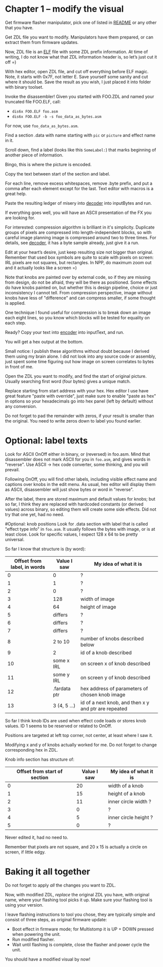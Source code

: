 # Chapter 1 – modify the visual
Get firmware flasher manipulator, pick one of listed in [README](README.md) or any other that you have.

Get ZDL file you want to modify. Manipulators have them prepared, or can extract them from firmware updates.

Now, ZDL file is an [ELF]( https://en.wikipedia.org/wiki/Executable_and_Linkable_Format) file with some ZDL prefix information. At time of writing, I do not know what that ZDL information header is, so let’s just cut it off =)

With hex editor, open ZDL file, and cut off everything before ELF magic. Note, it starts with 0x7F, not letter E. Save yourself some sanity and cut where it should be. Save the result as you wish, I just placed it into folder with binary toolset.

Invoke the disassembler! Given you started with FOO.ZDL and named your truncated file FOO.ELF, call:
* ```dis6x FOO.ELF foo.asm```
* ```dis6x FOO.ELF -b -s foo_data_as_bytes.asm```

For now, use `foo_data_as_bytes.asm`.

Find a section .data with name starting with `pic` or `picture` and effect name in it.

Scroll down, find a label (looks like this `SomeLabel:`) that marks beginning of another piece of information.

Bingo, this is where the picture is encoded.

Copy the text between start of the section and label.

For each line, remove excess whitespaces, remove .byte prefix, and put a comma after each element except for the last. Text editor with macros is a great help.

Paste the resulting ledger of misery into [decoder](../diy/decode_picture.py) into inputBytes and run.

If everything goes well, you will have an ASCII presentation of the FX you are looking for.

For interested: compression algorithm is brilliant in it's simplicity. Duplicate groups of pixels are compressed into length-independent blocks, so with careful image planning image is compressed around two to three times. For details, see [decoder](../diy/decode_picture.py), it has a byte sample already, just give it a run.

Edit at your heart’s desire, just keep resulting size not bigger than original. Remember that used box symbols are quite to scale with pixels on screen: IRL pixels are not squares, but rectangles. In NPP, do maximum zoom out and it actually looks like a screen =)

Note that knobs are painted over by external code, so if they are missing from design, do not be afraid, they will be there as positioned. Some effects do have knobs painted on, but whether this is design pipeline, choice or just inconsistency I cannot tell. From compression perspective, image without knobs have less of "difference" and can compress smaller, if some thought is applied.

One technique I found useful for compression is to break down an image each eight lines, so you know which blocks will be tested for equality on each step.

Ready? Copy your text into [encoder](../diy/encode_picture.py) into inputText, and run.

You will get a hex output at the bottom.

Small notice: I publish these algorithms without doubt because I derived them using my brain alone. I did not look into any source code or assembly, just spent some time figuring out how image on screen correlates to bytes in front of me.

Open the ZDL you want to modify, and find the start of original picture. Usually searching first word (four bytes) gives a unique match.

Replace starting from start address with your hex. Hex editor I use have great feature "paste with override", just make sure to enable "paste as hex" in options so your hexadecimals go into hex panel (left by default) without any conversion.

Do not forget to pad the remainder with zeros, if your result is smaller than the original. You need to write zeros down to label you found earlier.

# Optional: label texts
Look for ASCII OnOff either in binary, or (reversed) in foo.asm. Mind that disassembler does not mark ASCII for you in `foo.asm`, and gives words in "reverse". Use ASCII -> hex code converter, some thinking, and you will prevail.

Following OnOff, you will find other labels, including visible effect name and captions over knobs in the edit menu. As usual, hex editor will display them as ASCII, disassembler will just show bytes or word in "reverse".

After the label, there are stored maximum and default values for knobs; but so far, I think they are replaced with hardcoded constants (or derived values) across binary, so editing them will create some side effects. Did not try that one yet, had no need.

#Optional: knob positions
Look for .data section with label that is called "effect type info" in `foo.asm`. It usually follows the bytes with image, or is at least close. Look for specific values, I expect 128 x 64 to be pretty universal.

So far I know that structure is (by word):

| Offset from label, in words | Value I saw  | My idea of what it is                                |
|-----------------------------|--------------|------------------------------------------------------|
| 0                           | 0            | ?                                                    |
| 1                           | 1            | ?                                                    |
| 2                           | 0            | ?                                                    |
| 3                           | 128          | width of image                                       |
| 4                           | 64           | height of image                                      |
| 5                           | differs      | ?                                                    |
| 6                           | differs      | ?                                                    |
| 7                           | differs      | ?                                                    |
| 8                           | 2 to 10      | number of knobs described below                      |
| 9                           | 2            | id of a knob described                               |
| 10                          | some x IRL   | on screen x of knob described                        |
| 11                          | some y IRL   | on screen y of knob described                        |
| 12                          | .fardata ptr | hex address of parameters of chosen knob image       |
| 13                          | 3 (4, 5 ...) | id of a next knob, and then x y and ptr are repeated |

So far I think knob IDs are used when effect code loads or stores knob values. ID 1 seems to be reserved or related to OnOff.

Positions are targeted at left top corner, not center, at least where I saw it.

Modifying x and y of knobs actually worked for me. Do not forget to change corresponding hex in ZDL.

Knob info section has structure of:

| Offset from start of section | Value I saw | My idea of what it is |
|------------------------------|-------------|-----------------------|
| 0                            | 20          | width of a knob       |
| 1                            | 15          | height of a knob      |
| 2                            | 11          | inner circle width ?  |
| 3                            | 0           | ?                     |
| 4                            | 5           | inner circle height ? |
| 5                            | 0           | ?                     |

Never edited it, had no need to.

Remember that pixels are not square, and 20 x 15 is actually a circle on screen, if little edgy.

# Baking it all together
Do not forget to apply _all_ the changes you want to ZDL.

Now, with modified ZDL, _replace_ the original ZDL you have, with original name, where your flashing tool picks it up. Make sure your flashing tool is using your version.

I leave flashing instructions to tool you chose, they are typically simple and consist of three steps, as original firmware update:
* Boot effect in firmware mode; for Multistomp it is UP + DOWN pressed when powering the unit.
* Run modified flasher.
* Wait until flashing is complete, close the flasher and power cycle the unit.

You should have a modified visual by now!
